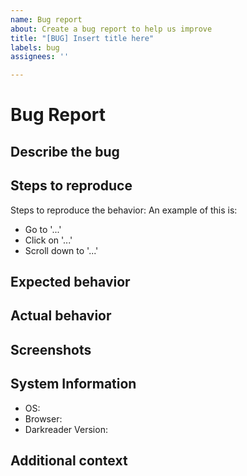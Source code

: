 ```yaml
---
name: Bug report
about: Create a bug report to help us improve
title: "[BUG] Insert title here"
labels: bug
assignees: ''

---
```


<!-- 
  ⚠⚠ Do not delete this issue template! ⚠⚠ 
  Issues that do not use the issue template/don't fill out the essential information are likely to be ignored and closed. 
-->

<!--
Thank you for taking the time to report a bug.
Please make sure there is no existing issue with this kind of bug.
-->

# Bug Report

## Describe the bug
<!-- A clear and concise description of what the bug is. -->

## Steps to reproduce
<!-- We need to know how you encountered the bug to properly troubleshoot the issue. -->
Steps to reproduce the behavior:
An example of this is:

- Go to '...'
- Click on '...'
- Scroll down to '...'

## Expected behavior
<!-- A clear and concise description of what you expected to happen. -->

## Actual behavior
<!-- A clear and concise description of what actually happened. -->

## Screenshots
<!-- If applicable, add screenshots to help explain your problem. -->

<!--
Please add a version of the browser you are using. 
If you don't know how to get your browser/darkreader version please search it up online.
-->

## System Information

- OS: <!-- [e.g. Windows, MacOS, Linux] -->
- Browser: <!-- [e.g. Chrome 84, Safari 13] -->
- Darkreader Version: <!-- [e.g. 4.9.26] -->

## Additional context
<!--Add any other context about the problem here. -->
